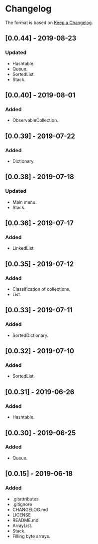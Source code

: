 # Changelog

The format is based on [Keep a Changelog](https://keepachangelog.com/en/1.0.0/).

## [0.0.44] - 2019-08-23
### Updated
- Hashtable.
- Queue.
- SortedList.
- Stack.

## [0.0.40] - 2019-08-01
### Added
- ObservableCollection.

## [0.0.39] - 2019-07-22
### Added
- Dictionary.

## [0.0.38] - 2019-07-18
### Updated
- Main menu.
- Stack.

## [0.0.36] - 2019-07-17
### Added
- LinkedList.

## [0.0.35] - 2019-07-12
### Added
- Classification of collections.
- List.

## [0.0.33] - 2019-07-11
### Added
- SortedDictionary.

## [0.0.32] - 2019-07-10
### Added
- SortedList.

## [0.0.31] - 2019-06-26
### Added
- Hashtable.

## [0.0.30] - 2019-06-25
### Added
- Queue.

## [0.0.15] - 2019-06-18
### Added
- .gitattributes
- .gitignore
- CHANGELOG.md
- LICENSE
- README.md
- ArrayList.
- Stack.
- Filling byte arrays.
